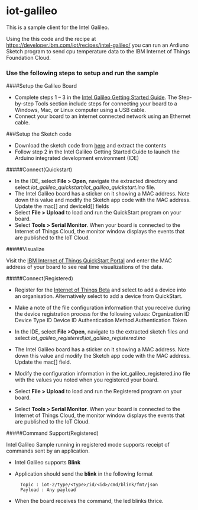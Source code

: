 iot-galileo
===========

This is a sample client for the Intel Galileo.

Using the this code and the recipe at https://developer.ibm.com/iot/recipes/intel-galileo/
you can run an Ardiuno Sketch program to send cpu temperature data to the IBM Internet of Things Foundation Cloud.

### Use the following steps to setup and run the sample


####Setup the Galileo Board

- Complete steps 1 – 3 in the [Intel Galileo Getting Started Guide](https://communities.intel.com/community/makers/galileo/getting-started). The Step-by-step Tools section  include steps for connecting your board to a Windows, Mac, or Linux computer using a USB cable.
- Connect your board to an internet connected network using an Ethernet cable.

###Setup the Sketch code

- Download the sketch code from [here](https://github.com/jeffdare/iot-galileo/releases/tag/v0.2.0) and extract the contents
- Follow step 2 in the Intel Galileo Getting Started Guide to launch the Arduino integrated development environment (IDE)

#####Connect(Quickstart)

- In the IDE, select **File > Open**, navigate the extracted directory and select *iot_galileo_quickstart/iot_galileo_quickstart.ino* file. 
- The Intel Galileo board has a sticker on it showing a MAC address. Note down this value and modify the Sketch app code with the MAC address. Update the mac[] and deviceId[] fields
- Select **File > Upload** to load and run the QuickStart program on your board.
- Select **Tools > Serial Monitor**. When your board is connected to the Internet of Things Cloud, the monitor window displays the events that are published to the IoT Cloud. 

#####Visualize

Visit the [IBM Internet of Things QuickStart Portal](http://quickstart.internetofthings.ibmcloud.com/) and enter the MAC address of your board to see real time visualizations of the data.


#####Connect(Registered)

- Register for the [Internet of Things Beta](http://internetofthings.ibmcloud.com/) and select to add a device into an organisation. Alternatively select to add a device from QuickStart.
- Make a note of the file configuration information that you receive during the device registration process for the following values:
		Organization ID
		Device Type ID
		Device ID
		Authentication Method
		Authentication Token

- In the IDE, select **File >Open**, navigate to the extracted sketch files and select *iot_galileo_registered\iot_galileo_registered.ino*
- The Intel Galileo board has a sticker on it showing a MAC address. Note down this value and modify the Sketch app code with the MAC address. Update the mac[] field.
- Modify the configuration information in the iot_galileo_registered.ino file with the values you noted when you registered your board.
- Select **File > Upload** to load and run the Registered program on your board.
- Select **Tools > Serial Monitor**. When your board is connected to the Internet of Things Cloud, the monitor window displays the events that are published to the IoT Cloud. 


#####Command Support(Registered)

Intel Galileo Sample running in registered mode supports receipt of commands sent by an application. 

- Intel Galileo supports **Blink**
- Application should send the **blink** in the following format
		
		Topic : iot-2/type/<type>/id/<id>/cmd/blink/fmt/json
		Payload : Any payload
- When the board receives the command, the led blinks thrice.
